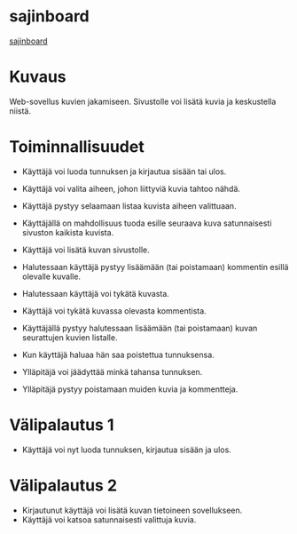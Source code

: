 # sajinboard
[sajinboard](https://sajinboard.herokuapp.com/ "sajinboard")
# Kuvaus
Web-sovellus kuvien jakamiseen. Sivustolle voi lisätä kuvia ja keskustella niistä.

# Toiminnallisuudet

- Käyttäjä voi luoda tunnuksen ja kirjautua sisään tai ulos.
- Käyttäjä voi valita aiheen, johon liittyviä kuvia tahtoo nähdä.
- Käyttäjä pystyy selaamaan listaa kuvista aiheen valittuaan.
- Käyttäjällä on mahdollisuus tuoda esille seuraava kuva satunnaisesti sivuston kaikista kuvista.
- Käyttäjä voi lisätä kuvan sivustolle.
- Halutessaan käyttäjä pystyy lisäämään (tai poistamaan) kommentin esillä olevalle kuvalle.
- Halutessaan käyttäjä voi tykätä kuvasta.
- Käyttäjä voi tykätä kuvassa olevasta kommentista.
- Käyttäjällä pystyy halutessaan lisäämään (tai poistamaan) kuvan seurattujen kuvien listalle.
- Kun käyttäjä haluaa hän saa poistettua tunnuksensa.

- Ylläpitäjä voi jäädyttää minkä tahansa tunnuksen.
- Ylläpitäjä pystyy poistamaan muiden kuvia ja kommentteja.

# Välipalautus 1
- Käyttäjä voi nyt luoda tunnuksen, kirjautua sisään ja ulos.

# Välipalautus 2
- Kirjautunut käyttäjä voi lisätä kuvan tietoineen sovellukseen.
- Käyttäjä voi katsoa satunnaisesti valittuja kuvia.
